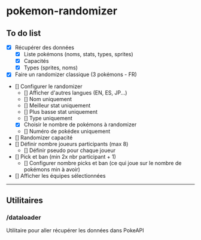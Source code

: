 # pokemon-randomizer


## To do list
- [x] Récupérer des données
  - [x] Liste pokémons (noms, stats, types, sprites)
  - [x] Capacités
  - [x] Types (sprites, noms)
- [x] Faire un randomizer classique (3 pokémons - FR)
- [] Configurer le randomizer
  - [] Afficher d'autres langues (EN, ES, JP...)
  - [] Nom uniquement
  - [] Meilleur stat uniquement
  - [] Plus basse stat uniquement
  - [] Type uniquement
  - [x] Choisir le nombre de pokémons à randomizer
  - [] Numéro de pokédex uniquement
- [] Randomizer capacité
- [] Définir nombre joueurs participants (max 8)
  - [] Définir pseudo pour chaque joueur
- [] Pick et ban (min 2x nbr participant + 1)
  - [] Configurer nombre picks et ban (ce qui joue sur le nombre de pokémons min à avoir)
- [] Afficher les équipes sélectionnées

---

## Utilitaires
### /dataloader
Utilitaire pour aller récupérer les données dans PokeAPI